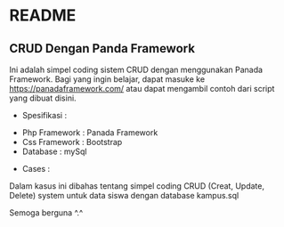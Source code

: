 README
======

CRUD Dengan Panda Framework
------------

Ini adalah simpel coding sistem CRUD dengan menggunakan Panada Framework.
Bagi yang ingin belajar, dapat masuke ke https://panadaframework.com/ atau dapat
mengambil contoh dari script yang dibuat disini.

* Spesifikasi :

- Php Framework : Panada Framework
- Css Framework : Bootstrap
- Database : mySql

* Cases : 

Dalam kasus ini dibahas tentang simpel coding CRUD (Creat, Update, Delete) system untuk
data siswa dengan database kampus.sql

Semoga berguna ^.^



